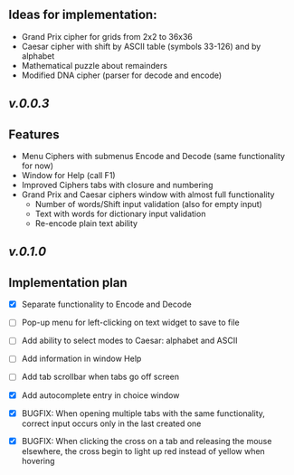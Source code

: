 ## Ideas for implementation:
- Grand Prix cipher for grids from 2x2 to 36x36
- Caesar cipher with shift by ASCII table (symbols 33-126) and by alphabet
- Mathematical puzzle about remainders
- Modified DNA cipher (parser for decode and encode)

## _v.0.0.3_
## Features

- Menu Ciphers with submenus Encode and Decode (same functionality for now)
- Window for Help (call F1)
- Improved Ciphers tabs with closure and numbering
- Grand Prix and Caesar ciphers window with almost full functionality
  - Number of words/Shift input validation (also for empty input)
  - Text with words for dictionary input validation
  - Re-encode plain text ability

## _v.0.1.0_
## Implementation plan

* [x] Separate functionality to Encode and Decode
* [ ] Pop-up menu for left-clicking on text widget to save to file
* [ ] Add ability to select modes to Caesar: alphabet and ASCII
* [ ] Add information in window Help
* [ ] Add tab scrollbar when tabs go off screen
* [x] Add autocomplete entry in choice window
* [x] BUGFIX: When opening multiple tabs with the same functionality, correct input occurs only in the last created one
* [x] BUGFIX: When clicking the cross on a tab and releasing the mouse elsewhere, the cross begin to light up red instead of yellow when hovering

